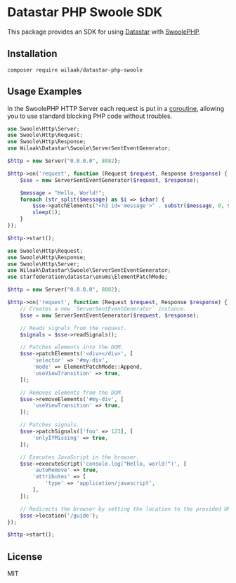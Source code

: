 # Datastar PHP Swoole SDK

This package provides an SDK for using [Datastar](https://data-star.dev) with [SwoolePHP](https://wiki.swoole.com/en/).

## Installation

    composer require wilaak/datastar-php-swoole

## Usage Examples

In the SwoolePHP HTTP Server each request is put in a [coroutine](https://wiki.swoole.com/en/#/start/coroutine), allowing you to use standard blocking PHP code without troubles.

```PHP
use Swoole\Http\Server;
use Swoole\Http\Request;
use Swoole\Http\Response;
use Wilaak\Datastar\Swoole\ServerSentEventGenerator;

$http = new Server("0.0.0.0", 8082);

$http->on('request', function (Request $request, Response $response) {
    $sse = new ServerSentEventGenerator($request, $response);

    $message = "Hello, World!";
    foreach (str_split($message) as $i => $char) {
        $sse->patchElements("<h3 id='message'>" . substr($message, 0, $i + 1) . "</h3>");
        sleep(1);
    }
});

$http->start();
```

```php
use Swoole\Http\Request;
use Swoole\Http\Response;
use Swoole\Http\Server;
use Wilaak\Datastar\Swoole\ServerSentEventGenerator;
use starfederation\datastar\enums\ElementPatchMode;

$http = new Server("0.0.0.0", 8082);

$http->on('request', function (Request $request, Response $response) {
    // Creates a new `ServerSentEventGenerator` instance.
    $sse = new ServerSentEventGenerator($request, $response);

    // Reads signals from the request.
    $signals = $sse->readSignals();

    // Patches elements into the DOM.
    $sse->patchElements('<div></div>', [
        'selector' => '#my-div',
        'mode' => ElementPatchMode::Append,
        'useViewTransition' => true,
    ]);

    // Removes elements from the DOM.
    $sse->removeElements('#my-div', [
        'useViewTransition' => true,
    ]);

    // Patches signals.
    $sse->patchSignals(['foo' => 123], [
        'onlyIfMissing' => true,
    ]);

    // Executes JavaScript in the browser.
    $sse->executeScript('console.log("Hello, world!")', [
        'autoRemove' => true,
        'attributes' => [
            'type' => 'application/javascript',
        ],
    ]);

    // Redirects the browser by setting the location to the provided URI.
    $sse->location('/guide');
});

$http->start();
```

## License

MIT